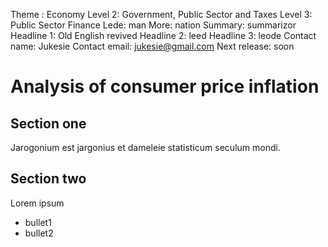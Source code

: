 Theme  : Economy
Level 2: Government, Public Sector and Taxes
Level 3: Public Sector Finance
Lede: man
More: nation
Summary: summarizor
Headline 1: Old English revived
Headline 2: leed
Headline 3: leode
Contact name: Jukesie
Contact email: jukesie@gmail.com
Next release: soon

# Analysis of consumer price inflation

## Section one
Jarogonium est jargonius et dameleie statisticum seculum mondi.

## Section two
Lorem ipsum
 * bullet1
 * bullet2